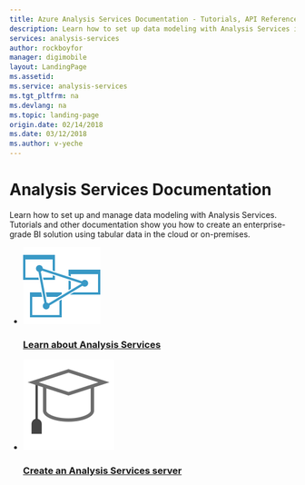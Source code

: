 ```yaml
---
title: Azure Analysis Services Documentation - Tutorials, API Reference | Azure
description: Learn how to set up data modeling with Analysis Services in the cloud. Documentation shows you how to create an enterprise BI solution using tabular data.
services: analysis-services
author: rockboyfor
manager: digimobile
layout: LandingPage
ms.assetid: 
ms.service: analysis-services
ms.tgt_pltfrm: na
ms.devlang: na
ms.topic: landing-page
origin.date: 02/14/2018
ms.date: 03/12/2018
ms.author: v-yeche
---
```

# Analysis Services Documentation

Learn how to set up and manage data modeling with Analysis Services. Tutorials and other documentation show you how to create an enterprise-grade BI solution using tabular data in the cloud or on-premises.

<ul class="panelContent cardsFTitle">
    <li>
        <a href="/analysis-services/analysis-services-overview">
        <div class="cardSize">
            <div class="cardPadding">
                <div class="card">
                    <div class="cardImageOuter">
                        <div class="cardImage">
                            <img src="media/index/analysis-services.svg" alt="" />
                        </div>
                    </div>
                    <div class="cardText">
                        <h3>Learn about Analysis Services</h3>
                    </div>
                </div>
            </div>
        </div>
        </a>
    </li>
    <!-- Not Available on VIDEO -->
    <li>
        <a href="/analysis-services/analysis-services-create-server">
        <div class="cardSize">
            <div class="cardPadding">
                <div class="card">
                    <div class="cardImageOuter">
                        <div class="cardImage">
                            <img src="media/index/tutorial.svg" alt="" />
                        </div>
                    </div>
                    <div class="cardText">
                        <h3>Create an Analysis Services server</h3>
                    </div>
                </div>
            </div>
        </div>
        </a>
    </li>    
</ul>

<!--ms.date: 03/14/2018 -->